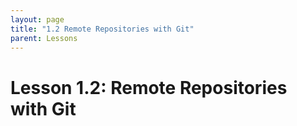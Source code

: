 ```yaml
---
layout: page
title: "1.2 Remote Repositories with Git"
parent: Lessons
---
```

# Lesson 1.2: Remote Repositories with Git


